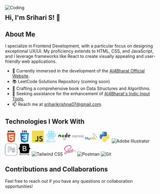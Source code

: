 <div style="float: left; margin-right: 20px;">
  <img align="right" alt="Coding" width="400" src="https://camo.githubusercontent.com/2361e682f29dd5165f3a6ee20019ec078041b1577d3280af7c86e53178cdf5da/68747470733a2f2f616d70726f6e2e65752f77702d636f6e74656e742f75706c6f6164732f323031392f30312f636f64652d646576656c6f7065722e676966">
</div>

<div>
  <h2>Hi, I'm Srihari S! 👋</h2>

  <h2>About Me</h2>

  <p>I specialize in Frontend Development, with a particular focus on designing exceptional UX/UI. My proficiency extends to HTML, CSS, and JavaScript, and I leverage frameworks like React to create visually appealing and user-friendly web applications.</p>

  <ul>
    <li>🔭 Currently immersed in the development of the <a href="https://ai4bharat.iitm.ac.in/">AI4Bharat Official Website</a>.</li>
    <li>📚 LeetCode Solutions Repository (coming soon)</li>
    <li>📘 Crafting a comprehensive book on Data Structures and Algorithms.</li>
    <li>🤝 Seeking assistance for the enhancement of <a href="https://chromewebstore.google.com/detail/input-tools-by-ai4bharat/lofelgaafdbdikholfnckfgigjklghik">AI4Bharat's Indic Input Tools</a>.</li>
    <li>📫 Reach me at <a href="mailto:sriharikrishna07@gmail.com">sriharikrishna07@gmail.com</a>.</li>
  </ul>

  <h2>Technologies I Work With</h2>

  <p>
    <img src="https://raw.githubusercontent.com/devicons/devicon/master/icons/html5/html5-original-wordmark.svg" alt="HTML5" width="40" height="40"/>
    <img src="https://raw.githubusercontent.com/devicons/devicon/master/icons/css3/css3-original-wordmark.svg" alt="CSS3" width="40" height="40"/>
    <img src="https://raw.githubusercontent.com/devicons/devicon/master/icons/javascript/javascript-original.svg" alt="JavaScript" width="40" height="40"/>
    <img src="https://raw.githubusercontent.com/devicons/devicon/master/icons/react/react-original-wordmark.svg" alt="React" width="40" height="40"/>
    <img src="https://raw.githubusercontent.com/devicons/devicon/master/icons/nodejs/nodejs-original-wordmark.svg" alt="Node.js" width="40" height="40"/>
    <img src="https://raw.githubusercontent.com/devicons/devicon/master/icons/express/express-original-wordmark.svg" alt="Express.js" width="40" height="40"/>
    <img src="https://raw.githubusercontent.com/devicons/devicon/master/icons/mysql/mysql-original-wordmark.svg" alt="MySQL" width="40" height="40"/>
    <img src="https://raw.githubusercontent.com/devicons/devicon/master/icons/python/python-original.svg" alt="Python" width="40" height="40"/>
    <img src="https://www.vectorlogo.zone/logos/adobe_illustrator/adobe_illustrator-icon.svg" alt="Adobe Illustrator" width="40" height="40"/>
    <img src="https://raw.githubusercontent.com/devicons/devicon/master/icons/photoshop/photoshop-line.svg" alt="Adobe Photoshop" width="40" height="40"/>
    <img src="https://raw.githubusercontent.com/devicons/devicon/master/icons/bootstrap/bootstrap-plain-wordmark.svg" alt="Bootstrap" width="40" height="40"/>
    <img src="https://www.vectorlogo.zone/logos/tailwindcss/tailwindcss-icon.svg" alt="Tailwind CSS" width="40" height="40"/>
    <img src="https://raw.githubusercontent.com/devicons/devicon/master/icons/sass/sass-original.svg" alt="Sass" width="40" height="40"/>
    <img src="https://www.vectorlogo.zone/logos/getpostman/getpostman-icon.svg" alt="Postman" width="40" height="40"/>
    <img src="https://www.vectorlogo.zone/logos/git-scm/git-scm-icon.svg" alt="Git" width="40" height="40"/>
  </p>

  <h2>Contributions and Collaborations</h2>

  <p>Feel free to reach out if you have any questions or collaboration opportunities!</p>
</div>
